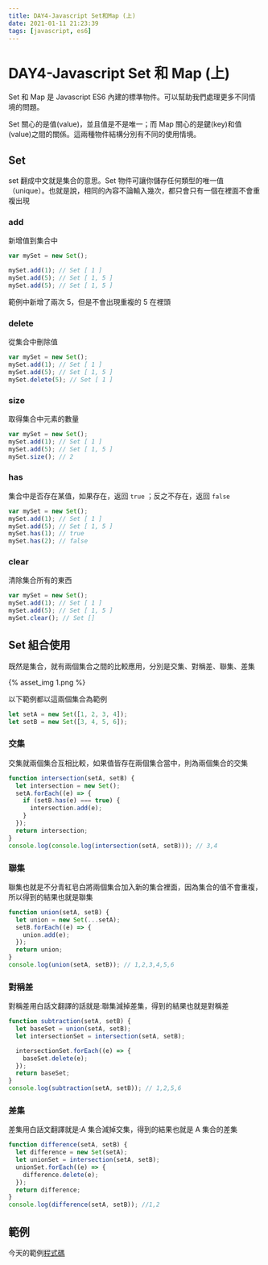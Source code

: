 ```yaml
---
title: DAY4-Javascript Set和Map (上)
date: 2021-01-11 21:23:39
tags: [javascript, es6]
---
```


# DAY4-Javascript Set 和 Map (上)

Set 和 Map 是 Javascript ES6 內建的標準物件。可以幫助我們處理更多不同情境的問題。

Set 關心的是值(value)，並且值是不是唯一；而 Map 關心的是鍵(key)和值(value)之間的關係。這兩種物件結構分別有不同的使用情境。

## Set

set 翻成中文就是集合的意思。Set 物件可讓你儲存任何類型的唯一值（unique）。也就是說，相同的內容不論輸入幾次，都只會只有一個在裡面不會重複出現

### add

新增值到集合中

```js
var mySet = new Set();

mySet.add(1); // Set [ 1 ]
mySet.add(5); // Set [ 1, 5 ]
mySet.add(5); // Set [ 1, 5 ]
```

範例中新增了兩次 5，但是不會出現重複的 5 在裡頭

### delete

從集合中刪除值

```js
var mySet = new Set();
mySet.add(1); // Set [ 1 ]
mySet.add(5); // Set [ 1, 5 ]
mySet.delete(5); // Set [ 1 ]
```

### size

取得集合中元素的數量

```js
var mySet = new Set();
mySet.add(1); // Set [ 1 ]
mySet.add(5); // Set [ 1, 5 ]
mySet.size(); // 2
```

### has

集合中是否存在某值，如果存在，返回 `true` ；反之不存在，返回 `false`

```js
var mySet = new Set();
mySet.add(1); // Set [ 1 ]
mySet.add(5); // Set [ 1, 5 ]
mySet.has(1); // true
mySet.has(2); // false
```

### clear

清除集合所有的東西

```js
var mySet = new Set();
mySet.add(1); // Set [ 1 ]
mySet.add(5); // Set [ 1, 5 ]
mySet.clear(); // Set []
```

## Set 組合使用

既然是集合，就有兩個集合之間的比較應用，分別是交集、對稱差、聯集、差集

{% asset_img 1.png %}

以下範例都以這兩個集合為範例

```js
let setA = new Set([1, 2, 3, 4]);
let setB = new Set([3, 4, 5, 6]);
```

### 交集

交集就兩個集合互相比較，如果值皆存在兩個集合當中，則為兩個集合的交集

```js
function intersection(setA, setB) {
  let intersection = new Set();
  setA.forEach((e) => {
    if (setB.has(e) === true) {
      intersection.add(e);
    }
  });
  return intersection;
}
console.log(console.log(intersection(setA, setB))); // 3,4
```

### 聯集

聯集也就是不分青紅皂白將兩個集合加入新的集合裡面，因為集合的值不會重複，所以得到的結果也就是聯集

```js
function union(setA, setB) {
  let union = new Set(...setA);
  setB.forEach((e) => {
    union.add(e);
  });
  return union;
}
console.log(union(setA, setB)); // 1,2,3,4,5,6
```

### 對稱差

對稱差用白話文翻譯的話就是:聯集減掉差集，得到的結果也就是對稱差

```js
function subtraction(setA, setB) {
  let baseSet = union(setA, setB);
  let intersectionSet = intersection(setA, setB);

  intersectionSet.forEach((e) => {
    baseSet.delete(e);
  });
  return baseSet;
}
console.log(subtraction(setA, setB)); // 1,2,5,6
```

### 差集

差集用白話文翻譯就是:A 集合減掉交集，得到的結果也就是 A 集合的差集

```js
function difference(setA, setB) {
  let difference = new Set(setA);
  let unionSet = intersection(setA, setB);
  unionSet.forEach((e) => {
    difference.delete(e);
  });
  return difference;
}
console.log(difference(setA, setB)); //1,2
```

## 範例

今天的範例[程式碼](https://stackblitz.com/edit/typescript-ystqju)
